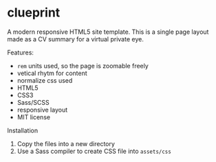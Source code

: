 # clueprint
A modern responsive HTML5 site template. This is a single page layout made as a CV summary for a virtual private eye.

Features:

- `rem` units used, so the page is zoomable freely
- vetical rhytm for content
- normalize css used
- HTML5
- CSS3
- Sass/SCSS
- responsive layout
- MIT license

Installation

1. Copy the files into a new directory
2. Use a Sass compiler to create CSS file into `assets/css`
